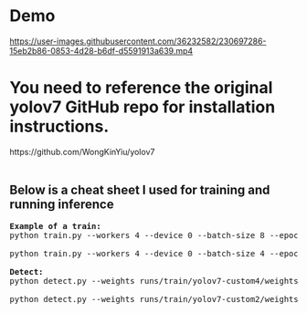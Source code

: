 # Demo
https://user-images.githubusercontent.com/36232582/230697286-15eb2b86-0853-4d28-b6df-d5591913a639.mp4

<h1>You need to reference the original yolov7 GitHub repo for installation instructions.</h1>
https://github.com/WongKinYiu/yolov7

<br>
<br>
<h2>Below is a cheat sheet I used for training and running inference</h2>

<pre>
<b>Example of a train:</b>
python train.py --workers 4 --device 0 --batch-size 8 --epochs 100 --img 640 640 --data data/custom_data.yaml --hyp data/hyp.scratch.tiny.yaml --cfg cfg/training/yolov7-tiny-custom.yaml --name yolov7-custom-tiny --weights yolov7-tiny.pt

python train.py --workers 4 --device 0 --batch-size 4 --epochs 100 --img 640 640 --data data/custom_data.yaml --hyp data/hyp.scratch.custom.yaml --cfg cfg/training/yolov7-custom.yaml --name yolov7-custom --weights yolov7.pt

<b>Detect:</b>
python detect.py --weights runs/train/yolov7-custom4/weights/best.pt --conf 0.5 --img-size 640 --source agility.mkv --view-img --no-trace

python detect.py --weights runs/train/yolov7-custom2/weights/best.pt --conf 0.5 --img-size 640 --source agility_3.mkv --view-img --no-trace
</pre>

